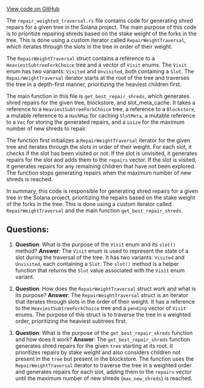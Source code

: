 [View code on GitHub](https://github.com/solana-labs/solana/blob/master/core/src/repair_weighted_traversal.rs)

The `repair_weighted_traversal.rs` file contains code for generating shred repairs for a given tree in the Solana project. The main purpose of this code is to prioritize repairing shreds based on the stake weight of the forks in the tree. This is done using a custom iterator called `RepairWeightTraversal`, which iterates through the slots in the tree in order of their weight.

The `RepairWeightTraversal` struct contains a reference to a `HeaviestSubtreeForkChoice` tree and a vector of `Visit` enums. The `Visit` enum has two variants: `Visited` and `Unvisited`, both containing a `Slot`. The `RepairWeightTraversal` iterator starts at the root of the tree and traverses the tree in a depth-first manner, prioritizing the heaviest children first.

The main function in this file is `get_best_repair_shreds`, which generates shred repairs for the given tree, blockstore, and slot_meta_cache. It takes a reference to a `HeaviestSubtreeForkChoice` tree, a reference to a `Blockstore`, a mutable reference to a `HashMap` for caching `SlotMeta`, a mutable reference to a `Vec` for storing the generated repairs, and a `usize` for the maximum number of new shreds to repair.

The function first initializes a `RepairWeightTraversal` iterator for the given tree and iterates through the slots in order of their weight. For each slot, it checks if the slot has been visited or not. If the slot is unvisited, it generates repairs for the slot and adds them to the `repairs` vector. If the slot is visited, it generates repairs for any remaining children that have not been explored. The function stops generating repairs when the maximum number of new shreds is reached.

In summary, this code is responsible for generating shred repairs for a given tree in the Solana project, prioritizing the repairs based on the stake weight of the forks in the tree. This is done using a custom iterator called `RepairWeightTraversal` and the main function `get_best_repair_shreds`.
## Questions: 
 1. **Question**: What is the purpose of the `Visit` enum and its `slot()` method?
   **Answer**: The `Visit` enum is used to represent the state of a slot during the traversal of the tree. It has two variants: `Visited` and `Unvisited`, each containing a `Slot`. The `slot()` method is a helper function that returns the `Slot` value associated with the `Visit` enum variant.

2. **Question**: How does the `RepairWeightTraversal` struct work and what is its purpose?
   **Answer**: The `RepairWeightTraversal` struct is an iterator that iterates through slots in the order of their weight. It has a reference to the `HeaviestSubtreeForkChoice` tree and a `pending` vector of `Visit` enums. The purpose of this struct is to traverse the tree in a weighted order, prioritizing the heaviest subtrees first.

3. **Question**: What is the purpose of the `get_best_repair_shreds` function and how does it work?
   **Answer**: The `get_best_repair_shreds` function generates shred repairs for the given `tree` starting at its root. It prioritizes repairs by stake weight and also considers children not present in the `tree` but present in the blockstore. The function uses the `RepairWeightTraversal` iterator to traverse the tree in a weighted order and generates repairs for each slot, adding them to the `repairs` vector until the maximum number of new shreds (`max_new_shreds`) is reached.